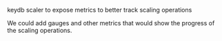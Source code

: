 keydb scaler to expose metrics to better track scaling operations

We could add gauges and other metrics that would show the progress of the scaling operations.
